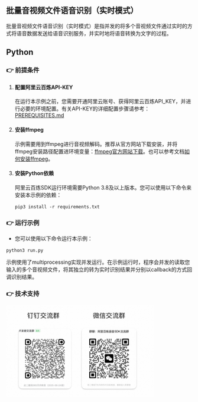 [comment]: # (title and brief introduction of the sample)
## 批量音视频文件语音识别（实时模式）
批量音视频文件语音识别（实时模式）是指并发的将多个音视频文件通过实时的方式将语音数据发送给语音识别服务，并实时地将语音转换为文字的过程。


## Python

[comment]: # (prerequisites)
### :point_right: 前提条件

1. #### 配置阿里云百炼API-KEY

    在运行本示例之前，您需要开通阿里云账号、获得阿里云百炼API_KEY，并进行必要的环境配置。有关API-KEY的详细配置步骤请参考：[PREREQUISITES.md](../../../../PREREQUISITES.md)

1. #### 安装ffmpeg

    示例需要用到ffmpeg进行音视频解码。推荐从官方网站下载安装，并将ffmpeg安装路径配置进环境变量：[ffmpeg官方网站下载](https://www.ffmpeg.org/download.html)。也可以参考文档[如何安装ffmpeg](../../../docs/QA/ffmpeg.md)。

1. #### 安装Python依赖

    阿里云百炼SDK运行环境需要Python 3.8及以上版本。您可以使用以下命令来安装本示例的依赖：
    ```commandline
    pip3 install -r requirements.txt
    ```

[comment]: # (how to run the sample and expected results)
### :point_right: 运行示例
- 您可以使用以下命令运行本示例：

```commandline
python3 run.py
```

   示例使用了multiprocessing实现并发运行。在示例运行时，程序会并发的读取您输入的多个音视频文件，将其独立的转为实时识别结果并分别以callback的方式回调识别结果。

[comment]: # (technical support of the sample)
### :point_right: 技术支持
<img src="../../../../docs/image/groups.png" width="400"/>
